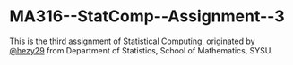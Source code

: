 # MA316--StatComp--Assignment--3
This is the third assignment of Statistical Computing, originated by [@hezy29](url:github.com/hezy29) from Department of Statistics, School of Mathematics, SYSU. 
